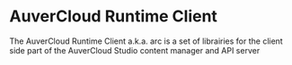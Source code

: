 AuverCloud Runtime Client
===
The AuverCloud Runtime Client a.k.a. arc is a set of librairies for the client side part of the AuverCloud Studio content manager and API server
